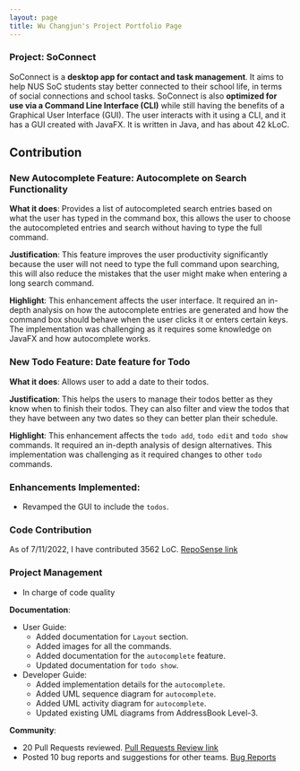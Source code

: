 ```yaml
---
layout: page
title: Wu Changjun's Project Portfolio Page
---
```


### Project: SoConnect

SoConnect is a **desktop app for contact and task management**. It aims to help NUS SoC students stay better connected to their school life, in terms of social connections and school tasks. SoConnect is also **optimized for use via a Command Line Interface (CLI)** while still having the benefits of a Graphical User Interface (GUI). The user interacts with it using a CLI, and it has a GUI created with JavaFX. It is written in Java, and has about 42 kLoC.


## Contribution

### New Autocomplete Feature: Autocomplete on Search Functionality

**What it does**: Provides a list of autocompleted search entries based on what the user has typed in the command box, this allows the user to choose the autocompleted entries and search without having to type the full command.

**Justification**: This feature improves the user productivity significantly because the user will not need to type the full command upon searching, this will also reduce the mistakes that the user might make when entering a long search command.

**Highlight**: This enhancement affects the user interface. It required an in-depth analysis on how the autocomplete entries are generated and how the command box should behave when the user clicks it or enters certain keys. The implementation was challenging as it requires some knowledge on JavaFX and how autocomplete works.

### New Todo Feature: Date feature for Todo

**What it does**: Allows user to add a date to their todos.

**Justification**: This helps the users to manage their todos better as they know when to finish their todos. They can also filter and view the todos that they have between any two dates so they can better plan their schedule.

**Highlight**: This enhancement affects the `todo add`, `todo edit` and `todo show` commands. It required an in-depth analysis of design alternatives. This implementation was challenging as it required changes to other `todo` commands.

### Enhancements Implemented:
* Revamped the GUI to include the `todos`.

### Code Contribution
As of 7/11/2022, I have contributed 3562 LoC. [RepoSense link](https://nus-cs2103-ay2223s1.github.io/tp-dashboard/?search=ugholaf&breakdown=true)


### Project Management
* In charge of code quality

**Documentation**:
* User Guide:
  * Added documentation for `Layout` section.
  * Added images for all the commands.
  * Added documentation for the `autocomplete` feature.
  * Updated documentation for `todo show`.
* Developer Guide:
  * Added implementation details for the `autocomplete`.
  * Added UML sequence diagram for `autocomplete`.
  * Added UML activity diagram for `autocomplete`.
  * Updated existing UML diagrams from AddressBook Level-3.

**Community**:
* 20 Pull Requests reviewed. [Pull Requests Review link](https://github.com/AY2223S1-CS2103T-W15-1/tp/pulls?q=is%3Apr+is%3Aclosed+reviewed-by%3AUgholaf)
* Posted 10 bug reports and suggestions for other teams. [Bug Reports](https://github.com/Ugholaf/ped/issues)
